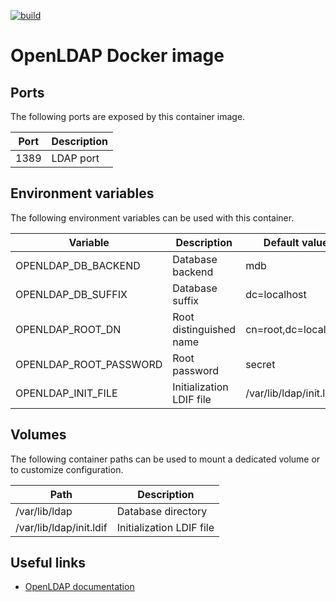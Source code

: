 [![build](https://github.com/fab-infra/docker-openldap/actions/workflows/build.yml/badge.svg)](https://github.com/fab-infra/docker-openldap/actions/workflows/build.yml)

# OpenLDAP Docker image

## Ports

The following ports are exposed by this container image.

| Port | Description |
| ---- | ----------- |
| 1389 | LDAP port |

## Environment variables

The following environment variables can be used with this container.

| Variable | Description | Default value |
| -------- | ----------- | ------------- |
| OPENLDAP_DB_BACKEND | Database backend | mdb |
| OPENLDAP_DB_SUFFIX | Database suffix | dc=localhost |
| OPENLDAP_ROOT_DN | Root distinguished name | cn=root,dc=localhost |
| OPENLDAP_ROOT_PASSWORD | Root password | secret |
| OPENLDAP_INIT_FILE | Initialization LDIF file | /var/lib/ldap/init.ldif |

## Volumes

The following container paths can be used to mount a dedicated volume or to customize configuration.

| Path | Description |
| ---- | ----------- |
| /var/lib/ldap | Database directory |
| /var/lib/ldap/init.ldif | Initialization LDIF file |

## Useful links

- [OpenLDAP documentation](https://www.openldap.org/doc/admin24/)
